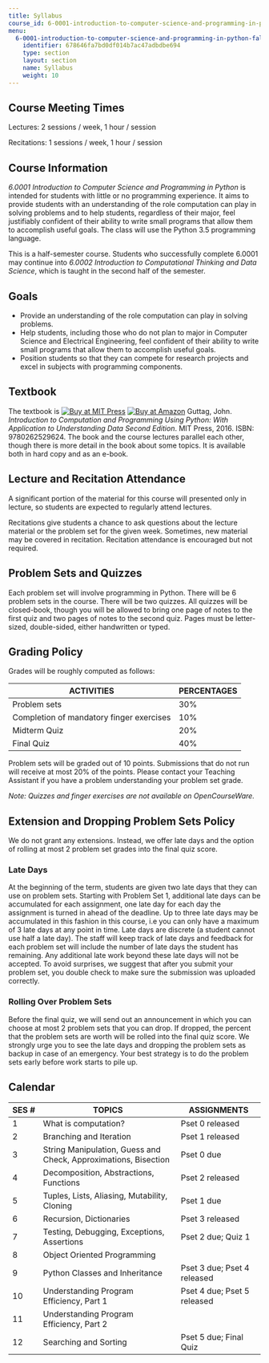 ```yaml
---
title: Syllabus
course_id: 6-0001-introduction-to-computer-science-and-programming-in-python-fall-2016
menu:
  6-0001-introduction-to-computer-science-and-programming-in-python-fall-2016:
    identifier: 678646fa7bd0df014b7ac47adbdbe694
    type: section
    layout: section
    name: Syllabus
    weight: 10
---
```

Course Meeting Times
--------------------

Lectures: 2 sessions / week, 1 hour / session

Recitations: 1 sessions / week, 1 hour / session

Course Information
------------------

_6.0001 Introduction to Computer Science and Programming in Python_ is intended for students with little or no programming experience. It aims to provide students with an understanding of the role computation can play in solving problems and to help students, regardless of their major, feel justifiably confident of their ability to write small programs that allow them to accomplish useful goals. The class will use the Python 3.5 programming language.

This is a half-semester course. Students who successfully complete 6.0001 may continue into _6.0002 Introduction to Computational Thinking and Data Science_, which is taught in the second half of the semester.

Goals
-----

*   Provide an understanding of the role computation can play in solving problems.
*   Help students, including those who do not plan to major in Computer Science and Electrical Engineering, feel confident of their ability to write small programs that allow them to accomplish useful goals.
*   Position students so that they can compete for research projects and excel in subjects with programming components.

Textbook
--------

The textbook is [![Buy at MIT Press](/images/mp_logo.gif)](https://mitpress.mit.edu/9780262529624) [![Buy at Amazon](/images/a_logo_17.gif)](http://www.amazon.com/exec/obidos/ASIN/0262529629/ref=nosim/mitopencourse-20) Guttag, John. _Introduction to Computation and Programming Using Python: With Application to Understanding Data Second Edition_. MIT Press, 2016. ISBN: 9780262529624. The book and the course lectures parallel each other, though there is more detail in the book about some topics. It is available both in hard copy and as an e-book.

Lecture and Recitation Attendance
---------------------------------

A significant portion of the material for this course will presented only in lecture, so students are expected to regularly attend lectures.

Recitations give students a chance to ask questions about the lecture material or the problem set for the given week. Sometimes, new material may be covered in recitation. Recitation attendance is encouraged but not required.

Problem Sets and Quizzes
------------------------

Each problem set will involve programming in Python. There will be 6 problem sets in the course. There will be two quizzes. All quizzes will be closed-book, though you will be allowed to bring one page of notes to the first quiz and two pages of notes to the second quiz. Pages must be letter-sized, double-sided, either handwritten or typed.

Grading Policy
--------------

Grades will be roughly computed as follows:

| ACTIVITIES | PERCENTAGES |
| --- | --- |
| Problem sets | 30% |
| Completion of mandatory finger exercises | 10% |
| Midterm Quiz | 20% |
| Final Quiz | 40% 

Problem sets will be graded out of 10 points. Submissions that do not run will receive at most 20% of the points. Please contact your Teaching Assistant if you have a problem understanding your problem set grade.

_Note: Quizzes and finger exercises are not available on OpenCourseWare._

Extension and Dropping Problem Sets Policy
------------------------------------------

We do not grant any extensions. Instead, we offer late days and the option of rolling at most 2 problem set grades into the final quiz score.

### Late Days

At the beginning of the term, students are given two late days that they can use on problem sets. Starting with Problem Set 1, additional late days can be accumulated for each assignment, one late day for each day the assignment is turned in ahead of the deadline. Up to three late days may be accumulated in this fashion in this course, i.e you can only have a maximum of 3 late days at any point in time. Late days are discrete (a student cannot use half a late day). The staff will keep track of late days and feedback for each problem set will include the number of late days the student has remaining. Any additional late work beyond these late days will not be accepted. To avoid surprises, we suggest that after you submit your problem set, you double check to make sure the submission was uploaded correctly.

### Rolling Over Problem Sets

Before the final quiz, we will send out an announcement in which you can choose at most 2 problem sets that you can drop. If dropped, the percent that the problem sets are worth will be rolled into the final quiz score. We strongly urge you to see the late days and dropping the problem sets as backup in case of an emergency. Your best strategy is to do the problem sets early before work starts to pile up.

Calendar
--------

| SES # | TOPICS | ASSIGNMENTS |
| --- | --- | --- |
| 1 | What is computation? | Pset 0 released |
| 2 | Branching and Iteration | Pset 1 released |
| 3 | String Manipulation, Guess and Check, Approximations, Bisection | Pset 0 due |
| 4 | Decomposition, Abstractions, Functions | Pset 2 released |
| 5 | Tuples, Lists, Aliasing, Mutability, Cloning | Pset 1 due |
| 6 | Recursion, Dictionaries | Pset 3 released |
| 7 | Testing, Debugging, Exceptions, Assertions | Pset 2 due; Quiz 1 |
| 8 | Object Oriented Programming |   |
| 9 | Python Classes and Inheritance | Pset 3 due; Pset 4 released |
| 10 | Understanding Program Efficiency, Part 1 | Pset 4 due; Pset 5 released |
| 11 | Understanding Program Efficiency, Part 2 |   |
| 12 | Searching and Sorting | Pset 5 due; Final Quiz